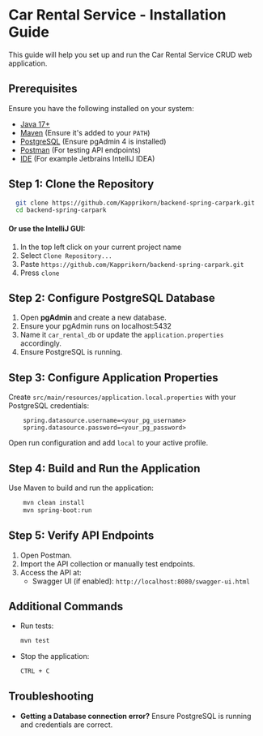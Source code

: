 # Car Rental Service - Installation Guide

This guide will help you set up and run the Car Rental Service CRUD web application.

## Prerequisites

Ensure you have the following installed on your system:

- [Java 17+](https://adoptium.net/)
- [Maven](https://maven.apache.org/download.cgi) (Ensure it's added to your `PATH`)
- [PostgreSQL](https://www.postgresql.org/download/) (Ensure pgAdmin 4 is installed)
- [Postman](https://www.postman.com/downloads/) (For testing API endpoints)
- [IDE](https://www.jetbrains.com/idea/download/) (For example Jetbrains IntelliJ IDEA)

## Step 1: Clone the Repository

```sh
  git clone https://github.com/Kapprikorn/backend-spring-carpark.git
  cd backend-spring-carpark
```
#### Or use the IntelliJ GUI:

1. In the top left click on your current project name
2. Select `Clone Repository...`
3. Paste `https://github.com/Kapprikorn/backend-spring-carpark.git`
4. Press `clone`

## Step 2: Configure PostgreSQL Database

1. Open **pgAdmin** and create a new database.
2. Ensure your pgAdmin runs on localhost:5432
3. Name it `car_rental_db` or update the `application.properties` accordingly.
4. Ensure PostgreSQL is running.

## Step 3: Configure Application Properties

Create `src/main/resources/application.local.properties` with your PostgreSQL credentials:

```properties
    spring.datasource.username=<your_pg_username>
    spring.datasource.password=<your_pg_password>
```

Open run configuration and add `local` to your active profile.

## Step 4: Build and Run the Application

Use Maven to build and run the application:

```sh
    mvn clean install
    mvn spring-boot:run
```

## Step 5: Verify API Endpoints

1. Open Postman.
2. Import the API collection or manually test endpoints.
3. Access the API at:
    - Swagger UI (if enabled): `http://localhost:8080/swagger-ui.html`

## Additional Commands

- Run tests:

    ```sh
    mvn test
    ```

- Stop the application:

  ```sh
  CTRL + C
  ```

## Troubleshooting
- **Getting a Database connection error?** Ensure PostgreSQL is running and credentials are correct.
